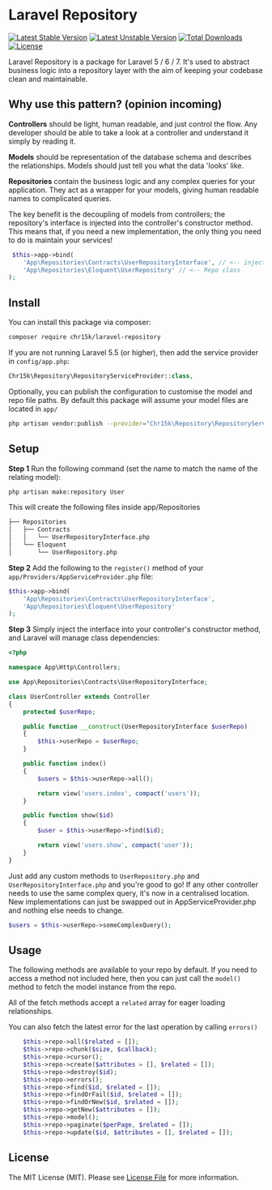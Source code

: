 # Laravel Repository

[![Latest Stable Version](https://poser.pugx.org/chr15k/laravel-repository/v)](//packagist.org/packages/chr15k/laravel-repository) [![Latest Unstable Version](https://poser.pugx.org/chr15k/laravel-repository/v/unstable)](//packagist.org/packages/chr15k/laravel-repository) [![Total Downloads](https://poser.pugx.org/chr15k/laravel-repository/downloads)](//packagist.org/packages/chr15k/laravel-repository) [![License](https://poser.pugx.org/chr15k/laravel-repository/license)](//packagist.org/packages/chr15k/laravel-repository)

Laravel Repository is a package for Laravel 5 / 6 / 7.
It's used to abstract business logic into a repository layer with the aim of keeping
your codebase clean and maintainable.

## Why use this pattern? (opinion incoming)

**Controllers** should be light, human readable, and just control the flow.
Any developer should be able to take a look at a controller and understand it simply by reading it.

**Models** should be representation of the database schema and describes the relationships.
Models should just tell you what the data 'looks' like.

**Repositories** contain the business logic and any complex queries for your application.
They act as a wrapper for your models, giving human readable names to complicated queries.

The key benefit is the decoupling of models from controllers; the repository's interface is
injected into the controller's constructor method. This means that, if you need a new implementation, the
only thing you need to do is maintain your services!

```php
 $this->app->bind(
    'App\Repositories\Contracts\UserRepositoryInterface', // <-- injected into controller constructor
    'App\Repositories\Eloquent\UserRepository' // <-- Repo class
);
```

## Install
You can install this package via composer:

```bash
composer require chr15k/laravel-repository
```

If you are not running Laravel 5.5 (or higher), then add the service provider in `config/app.php`:

```php
Chr15k\Repository\RepositoryServiceProvider::class,
```

Optionally, you can publish the configuration to customise the model and repo file paths.
By default this package will assume your model files are located in `app/`

```bash
php artisan vendor:publish --provider="Chr15k\Repository\RepositoryServiceProvider"
```

## Setup

**Step 1**
Run the following command (set the name to match the name of the relating model):

```bash
php artisan make:repository User
```

This will create the following files inside app/Repositories

```bash
├── Repositories
│   ├── Contracts
│   │   └── UserRepositoryInterface.php
│   └── Eloquent
│       └── UserRepository.php
```

**Step 2**
Add the following to the `register()` method of your `app/Providers/AppServiceProvider.php` file:

```php
$this->app->bind(
    'App\Repositories\Contracts\UserRepositoryInterface',
    'App\Repositories\Eloquent\UserRepository'
);
```

**Step 3**
Simply inject the interface into your controller's constructor method, and Laravel will manage class dependencies:

```php
<?php

namespace App\Http\Controllers;

use App\Repositories\Contracts\UserRepositoryInterface;

class UserController extends Controller
{
    protected $userRepo;

    public function __construct(UserRepositoryInterface $userRepo)
    {
        $this->userRepo = $userRepo;
    }

    public function index()
    {
        $users = $this->userRepo->all();

        return view('users.index', compact('users'));
    }

    public function show($id)
    {
        $user = $this->userRepo->find($id);

        return view('users.show', compact('user'));
    }
}
```

Just add any custom methods to `UserRepository.php` and `UserRepositoryInterface.php` and you're good to go!
If any other controller needs to use the same complex query, it's now in a centralised location.
New implementations can just be swapped out in AppServiceProvider.php and nothing else needs to change.

```php
$users = $this->userRepo->someComplexQuery();
```

## Usage
The following methods are available to your repo by default. If you need to access a method not included here,
then you can just call the `model()` method to fetch the model instance from the repo.

All of the fetch methods accept a `related` array for eager loading relationships.

You can also fetch the latest error for the last operation by calling `errors()`
```php
    $this->repo->all($related = []);
    $this->repo->chunk($size, $callback);
    $this->repo->cursor();
    $this->repo->create($attributes = [], $related = []);
    $this->repo->destroy($id);
    $this->repo->errors();
    $this->repo->find($id, $related = []);
    $this->repo->findOrFail($id, $related = []);
    $this->repo->findOrNew($id, $related = []);
    $this->repo->getNew($attributes = []);
    $this->repo->model();
    $this->repo->paginate($perPage, $related = []);
    $this->repo->update($id, $attributes = [], $related = []);
```

## License
The MIT License (MIT). Please see [License File](https://github.com/chr15k/laravel-repository/blob/master/LICENSE.md) for more information.
